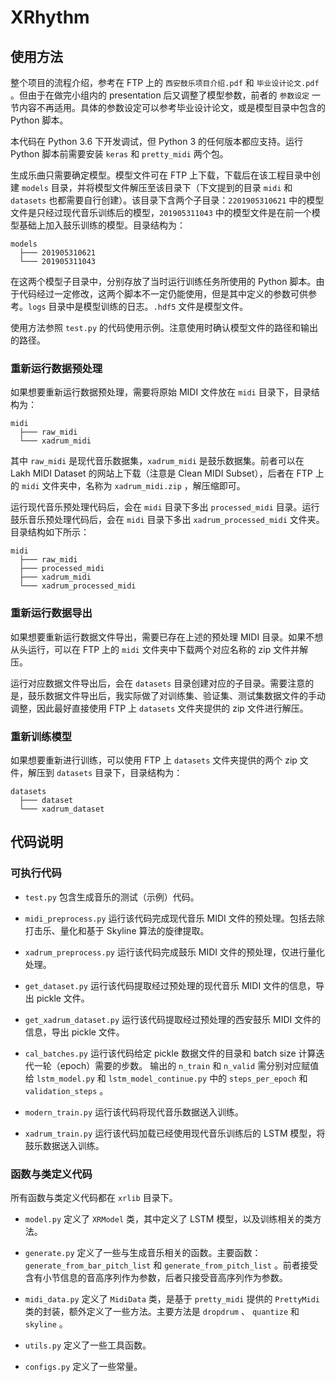 # XRhythm

## 使用方法
整个项目的流程介绍，参考在 FTP 上的 `西安鼓乐项目介绍.pdf` 和 `毕业设计论文.pdf` 。但由于在做完小组内的 presentation 后又调整了模型参数，前者的 `参数设定` 一节内容不再适用。具体的参数设定可以参考毕业设计论文，或是模型目录中包含的 Python 脚本。

本代码在 Python 3.6 下开发调试，但 Python 3 的任何版本都应支持。运行 Python 脚本前需要安装 `keras` 和 `pretty_midi` 两个包。

生成乐曲只需要确定模型。模型文件可在 FTP 上下载，下载后在该工程目录中创建 `models` 目录，并将模型文件解压至该目录下（下文提到的目录 `midi` 和 `datasets` 也都需要自行创建）。该目录下含两个子目录：`2201905310621` 中的模型文件是只经过现代音乐训练后的模型，`201905311043` 中的模型文件是在前一个模型基础上加入鼓乐训练的模型。目录结构为：

```
models
  ├─── 201905310621
  └─── 201905311043
```

在这两个模型子目录中，分别存放了当时运行训练任务所使用的 Python 脚本。由于代码经过一定修改，这两个脚本不一定仍能使用，但是其中定义的参数可供参考。`logs` 目录中是模型训练的日志。`.hdf5` 文件是模型文件。

使用方法参照 `test.py` 的代码使用示例。注意使用时确认模型文件的路径和输出的路径。

### 重新运行数据预处理
如果想要重新运行数据预处理，需要将原始 MIDI 文件放在 `midi` 目录下，目录结构为：

```
midi
  ├─── raw_midi
  └─── xadrum_midi
```

其中 `raw_midi` 是现代音乐数据集，`xadrum_midi` 是鼓乐数据集。前者可以在 Lakh MIDI Dataset 的网站上下载（注意是 Clean MIDI Subset），后者在 FTP 上的 `midi` 文件夹中，名称为 `xadrum_midi.zip` ，解压缩即可。

运行现代音乐预处理代码后，会在 `midi` 目录下多出 `processed_midi` 目录。运行鼓乐音乐预处理代码后，会在 `midi` 目录下多出 `xadrum_processed_midi` 文件夹。目录结构如下所示：

```
midi
  ├─── raw_midi
  ├─── processed_midi
  ├─── xadrum_midi
  └─── xadrum_processed_midi
```
### 重新运行数据导出
如果想要重新运行数据文件导出，需要已存在上述的预处理 MIDI 目录。如果不想从头运行，可以在 FTP 上的 `midi` 文件夹中下载两个对应名称的 zip 文件并解压。

运行对应数据文件导出后，会在 `datasets` 目录创建对应的子目录。需要注意的是，鼓乐数据文件导出后，我实际做了对训练集、验证集、测试集数据文件的手动调整，因此最好直接使用 FTP 上 `datasets` 文件夹提供的 zip 文件进行解压。

### 重新训练模型
如果想要重新进行训练，可以使用 FTP 上 `datasets` 文件夹提供的两个 zip 文件，解压到 `datasets` 目录下，目录结构为：

```
datasets
  ├─── dataset
  └─── xadrum_dataset
```

## 代码说明

### 可执行代码
- `test.py`
包含生成音乐的测试（示例）代码。

- `midi_preprocess.py`
运行该代码完成现代音乐 MIDI 文件的预处理。包括去除打击乐、量化和基于 Skyline 算法的旋律提取。

- `xadrum_preprocess.py`
运行该代码完成鼓乐 MIDI 文件的预处理，仅进行量化处理。

- `get_dataset.py`
运行该代码提取经过预处理的现代音乐 MIDI 文件的信息，导出 pickle 文件。

- `get_xadrum_dataset.py`
运行该代码提取经过预处理的西安鼓乐 MIDI 文件的信息，导出 pickle 文件。

- `cal_batches.py`
运行该代码给定 pickle 数据文件的目录和 batch size 计算迭代一轮（epoch）需要的步数。
输出的 `n_train` 和 `n_valid` 需分别对应赋值给 `lstm_model.py` 和 `lstm_model_continue.py` 中的 `steps_per_epoch` 和 `validation_steps` 。

- `modern_train.py`
运行该代码将现代音乐数据送入训练。

- `xadrum_train.py`
运行该代码加载已经使用现代音乐训练后的 LSTM 模型，将鼓乐数据送入训练。

### 函数与类定义代码

所有函数与类定义代码都在 `xrlib` 目录下。

- `model.py`
定义了 `XRModel` 类，其中定义了 LSTM 模型，以及训练相关的类方法。

- `generate.py`
定义了一些与生成音乐相关的函数。主要函数： `generate_from_bar_pitch_list` 和 `generate_from_pitch_list` 。前者接受含有小节信息的音高序列作为参数，后者只接受音高序列作为参数。

- `midi_data.py`
定义了 `MidiData` 类，是基于 `pretty_midi` 提供的 `PrettyMidi` 类的封装，额外定义了一些方法。主要方法是 `dropdrum` 、 `quantize` 和 `skyline` 。

- `utils.py`
定义了一些工具函数。

- `configs.py`
定义了一些常量。
